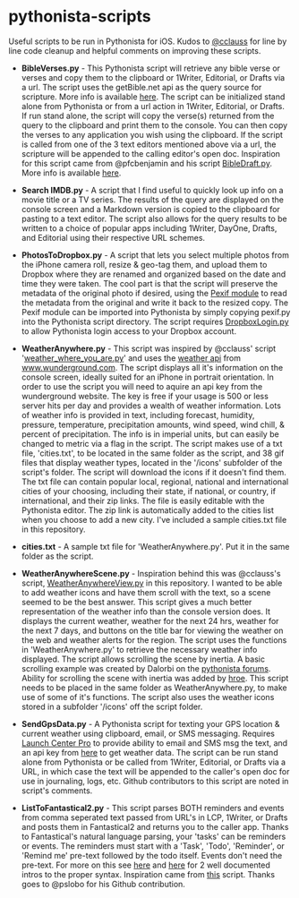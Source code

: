 # pythonista-scripts
Useful scripts to be run in Pythonista for iOS.  Kudos to [@cclauss](https://github.com/cclauss) for line by line code cleanup and helpful comments on improving these scripts.

- **BibleVerses.py** - This Pythonista script will retrieve any bible verse or verses and copy them to the clipboard or 1Writer, Editorial, or Drafts via a url. The script uses the getBible.net api as the query source for scripture.  More info is available [here](https://getbible.net/api).  The script can be initialized stand alone from Pythonista or from a url action in 1Writer, Editorial, or Drafts.  If run stand alone, the script will copy the verse(s) returned from the query to the clipboard and print them to the console. You can then copy the verses to any application you wish using the clipboard.  If the script is called from one of the 3 text editors mentioned above via a url, the scripture will be appended to the calling editor's open doc.  Inspiration for this script came from @pfcbenjamin and his script [BibleDraft.py](https://gist.github.com/pfcbenjamin/423b27d4a56635220be9). More info is available [here](https://sweetnessoffreedom.wordpress.com/projects/bibledraft).

- **Search IMDB.py** - A script that I find useful to quickly look up info on a movie title or a TV series.  The results of the query are displayed on the console screen and a Markdown version is copied to the clipboard for pasting to a text editor. The script also allows for the query results to be written to a choice of popular apps including 1Writer, DayOne, Drafts, and Editorial using their respective URL schemes.

- **PhotosToDropbox.py** - A script that lets you select multiple photos from the iPhone camera roll, resize & geo-tag them, and upload them to Dropbox where they are renamed and organized based on the date and time they were taken.  The cool part is that the script will preserve the metadata of the original photo if desired, using the [Pexif module](https://github.com/bennoleslie/pexif) to read the metadata from the original and write it back to the resized copy.  The Pexif module can be imported into Pythonista by simply copying pexif.py into the Pythonista script directory.  The script requires [DropboxLogin.py](https://gist.github.com/omz/4034526) to allow Pythonista login access to your Dropbox account. 

- **WeatherAnywhere.py** - This script was inspired by @cclauss' script '[weather_where_you_are.py](https://github.com/cclauss/weather_where_you_are)' and uses the [weather api](http://www.wunderground.com/weather/api) from www.wunderground.com.  The script displays all it's information on the console screen, ideally suited for an iPhone in portrait orientation. In order to use the script you will need to aquire an api key from the wunderground website. The key is free if your usage is 500 or less server hits per day and provides a wealth of weather information. Lots of weather info is provided in text, including forecast, humidity, pressure, temperature, precipitation amounts, wind speed, wind chill, & percent of precipitation. The info is in imperial units, but can easily be changed to metric via a flag in the script. The script makes use of a txt file, 'cities.txt', to be located in the same folder as the script, and 38 gif files that display weather types, located in the '/icons' subfolder of the script's folder. The script will download the icons if it doesn't find them.  The txt file can contain popular local, regional, national and international cities of your choosing, including their state, if national, or country, if international, and their zip links.  The file is easily editable with the Pythonista editor. The zip link is automatically added to the cities list when you choose to add a new city. I've included a sample cities.txt file in this repository. 

- **cities.txt** - A sample txt file for 'WeatherAnywhere.py'.  Put it in the same folder as the script.

- **WeatherAnywhereScene.py** - Inspiration behind this was @cclauss's script, [WeatherAnywhereView.py](https://github.com/coomlata1/pythonista-scripts/blob/master/wa_open_weather_map/WeatherAnywhereView.py) in this repository. I wanted to be able to add weather icons and have them scroll with the text, so a scene seemed to be the best answer. This script gives a much better representation of the weather info than the console version does. It displays the current weather, weather for the next 24 hrs, weather for the next 7 days, and buttons on the title bar for viewing the weather on the web and weather alerts for the region.  The script uses the functions in 'WeatherAnywhere.py' to retrieve the necessary weather info displayed.  The script allows scrolling the scene by inertia.  A basic scrolling example was created by Dalorbi on the [pythonista forums](http://omz-forums.appspot.com/pythonista/post/4998190881308672). Ability for scrolling the scene with inertia was added by [hroe](https://gist.github.com/henryroe/6724117). This script needs to be placed in the same folder as WeatherAnywhere.py, to make use of some of it's functions. The script also uses the weather icons stored in a subfolder '/icons' off the script folder.

- **SendGpsData.py** -  A Pythonista script for texting your GPS location & current weather using clipboard, email, or SMS messaging. Requires [Launch Center Pro](https://itunes.apple.com/us/app/launch-center-pro/id532016360?mt=8) to provide ability to email and SMS msg the text, and an api key from [here](http://www.wunderground.com/weather/api) to get weather data. The script can be run stand alone from Pythonista or be called from 1Writer, Editorial, or Drafts via a URL, in which case the text will be appended to the caller's open doc for use in journaling, logs, etc. Github contributors to this script are noted in script's comments.

- **ListToFantastical2.py** - This script parses BOTH reminders and events from comma seperated text passed from URL's in LCP, 1Writer, or Drafts and posts them in Fantastical2 and returns you to the caller app. Thanks to Fantastical's natural language parsing, your 'tasks' can be reminders or events.  The reminders must start with a 'Task', 'Todo', 'Reminder', or 'Remind me' pre-text followed by the
todo itself.  Events don't need the pre-text. For more on this see [here](http://www.geekswithjuniors.com/note/5-awesome-things-from-fantastical-2-that-can-improve-your-wo.html)
and [here](http://plobo.net/recursive-actions-with-launchcenterpro-and-pythonista) for 2 well documented intros to the proper syntax. Inspiration came from [this](https://gist.github.com/pslobo/25af95742e1480210e2e) script.  Thanks goes to @pslobo for his Github contribution. 

